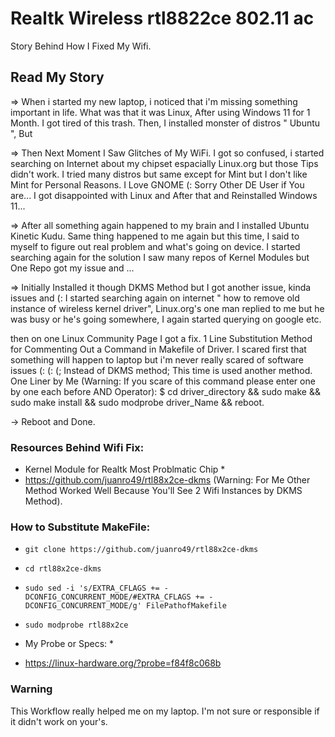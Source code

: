 # Realtk Wireless rtl8822ce 802.11 ac
Story Behind How I Fixed My Wifi.
 
## Read My Story
=> When i started my new laptop, i noticed that i'm missing something important in life.
What was that it was Linux, After using Windows 11 for 1 Month. I got tired of this trash.
Then, I installed monster of distros " Ubuntu ", But

=> Then Next Moment I Saw Glitches of My WiFi.
I got so confused, i started searching on Internet about my chipset espacially Linux.org but those Tips didn't work.
I tried many distros but same except for Mint but I don't like Mint for Personal Reasons.
I Love GNOME (: Sorry Other DE User if You are...
I got disappointed with Linux and After that and Reinstalled Windows 11...

=> After all something again happened to my brain and I installed Ubuntu Kinetic Kudu.
Same thing happened to me again but this time,  I said to myself to figure out real problem and what's going on device.
I started searching again for the solution I saw many repos of Kernel Modules but One Repo got my issue and ...

=> Initially Installed it though DKMS Method but I got another issue, kinda issues and (:
I started searching again on internet " how to remove old instance of wireless kernel driver",
Linux.org's one man replied to me but he was busy or he's going somewhere, I again started querying on google etc.

then on one Linux Community Page I got a fix.
1 Line Substitution Method for Commenting Out a Command in Makefile of Driver.
I scared first that something will happen to laptop but i'm never really scared of software issues (: (: (;
Instead of DKMS method;
This time is used another method.
One Liner by Me (Warning: If you scare of this command please enter one by one each before AND Operator):
$ cd driver_directory && sudo make && sudo make install && sudo modprobe driver_Name && reboot.

-> Reboot and Done.


### Resources Behind Wifi Fix:
* Kernel Module for Realtk Most Problmatic Chip *
* https://github.com/juanro49/rtl88x2ce-dkms
(Warning: For Me Other Method Worked Well Because You'll See 2 Wifi Instances by DKMS Method).

### How to Substitute MakeFile:
* ```git clone https://github.com/juanro49/rtl88x2ce-dkms ```
* ```cd rtl88x2ce-dkms ```
* ```sudo sed -i 's/EXTRA_CFLAGS += -DCONFIG_CONCURRENT_MODE/#EXTRA_CFLAGS += -DCONFIG_CONCURRENT_MODE/g' FilePathofMakefile```
* ```sudo modprobe rtl88x2ce ```

* My Probe or Specs: *
* https://linux-hardware.org/?probe=f84f8c068b

### Warning
This Workflow really helped me on my laptop. I'm not sure or responsible if it didn't work on your's.
